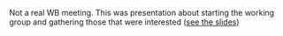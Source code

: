 Not a real WB meeting. This was presentation about starting the working
group and gathering those that were interested ([see the
slides](https://slides.com/danielwheeler-1/pfhub-workshop-oct-2022))
